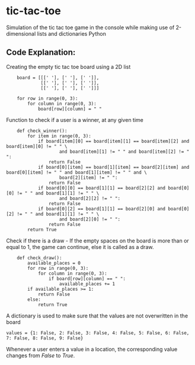 # tic-tac-toe
Simulation of the tic tac toe game in the console while making use of 2-dimensional lists and dictionaries Python

## Code Explanation:
Creating the empty tic tac toe board using a 2D list
```commandline
    board = [[[' '], [' '], [' ']],
             [[' '], [' '], [' ']],
             [[' '], [' '], [' ']]]

    for row in range(0, 3):
        for column in range(0, 3):
            board[row][column] = " "
```

Function to check if a user is a winner, at any given time

```commandline
    def check_winner():
        for item in range(0, 3):
            if board[item][0] == board[item][1] == board[item][2] and board[item][0] != " " \
                    and board[item][1] != " " and board[item][2] != " ":
                return False          
            if board[0][item] == board[1][item] == board[2][item] and board[0][item] != " " and board[1][item] != " " and \
                    board[2][item] != " ":
                return False
            if board[0][0] == board[1][1] == board[2][2] and board[0][0] != " " and board[1][1] != " " \
                    and board[2][2] != " ":
                return False
            if board[0][2] == board[1][1] == board[2][0] and board[0][2] != " " and board[1][1] != " " \
                    and board[2][0] != " ":
                return False
        return True
```

Check if there is a draw - If the empty spaces on the board is more than or equal to 1, the game can continue, else it is called as a draw.
```commandline
    def check_draw():
        available_places = 0
        for row in range(0, 3):
            for column in range(0, 3):
                if board[row][column] == " ":
                    available_places += 1
        if available_places >= 1:
            return False
        else:
            return True
```
A dictionary is used to make sure that the values are not overwritten in the board
```commandline
values = {1: False, 2: False, 3: False, 4: False, 5: False, 6: False, 7: False, 8: False, 9: False}
```
Whenever a user enters a value in a location, the corresponding value changes from _False_ to _True_.